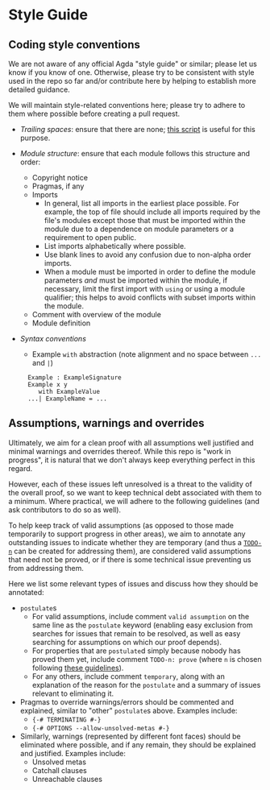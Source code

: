 # Style Guide

## Coding style conventions
We are not aware of any official Agda "style guide" or similar; please let us know if you know of one.  Otherwise, please try to be consistent with style used in the repo so far and/or contribute here by helping to establish more detailed guidance.

We will maintain style-related conventions here; please try to adhere to them where possible before creating a pull request.

- *Trailing spaces*: ensure that there are none; [this script](./Scripts/remove-trailing-whitespace.sh) is useful for this purpose.
- *Module structure*: ensure that each module follows this structure and order:
  - Copyright notice
  - Pragmas, if any
  - Imports
     - In general, list all imports in the earliest place possible.  For example, the top of file should include all imports required by the file's modules except those that must be imported within the module due to a dependence on module parameters or a requirement to open public.
     - List imports alphabetically where possible.
     - Use blank lines to avoid any confusion due to non-alpha order imports.
     - When a module must be imported in order to define the module parameters *and* must be imported within the module, if necessary, limit the first import with `using` or using a module qualifier; this helps to avoid conflicts with subset imports within the module.
  - Comment with overview of the module
  - Module definition
- *Syntax conventions*
  -  Example `with` abstraction (note alignment and no space between `...` and `|`)

    ```
      Example : ExampleSignature
      Example x y
         with ExampleValue
      ...| ExampleName = ...
    ```

## Assumptions, warnings and overrides
Ultimately, we aim for a clean proof with all assumptions well justified and minimal warnings and overrides thereof.  While this repo is "work in progress", it is natural that we don't always keep everything perfect in this regard.

However, each of these issues left unresolved is a threat to the validity of the overall proof, so we want to keep technical debt associated with them to a minimum.  Where practical, we will adhere to the following guidelines (and ask contributors to do so as well).

To help keep track of valid assumptions (as opposed to those made temporarily to support progress in other areas), we aim to annotate any outstanding issues to indicate whether they are temporary (and thus a [`TODO-n`](./TODO.md) can be created for addressing them), are considered valid assumptions that need not be proved, or if there is some technical issue preventing us from addressing them.

Here we list some relevant types of issues and discuss how they should be annotated:

 - `postulate`s
	 - For valid assumptions, include comment `valid assumption` on the same line as the `postulate` keyword (enabling easy exclusion from searches for issues that remain to be resolved, as well as easy searching for assumptions on which our proof depends).
	 - For properties that are `postulate`d simply because nobody has proved them yet, include comment `TODO-n: prove` (where `n` is chosen following [these guidelines](./TODO.md)).
	 - For any others, include comment `temporary`, along with an explanation of the reason for the `postulate` and a summary of issues relevant to eliminating it.
 - Pragmas to override warnings/errors should be commented and explained, similar to "other" `postulate`s above.  Examples include:
   - `{-# TERMINATING #-}`
   - `{-# OPTIONS --allow-unsolved-metas #-}`
 - Similarly, warnings (represented by different font faces) should be eliminated where possible, and if any remain, they should be explained and justified.  Examples include:
   - Unsolved metas
   - Catchall clauses
   - Unreachable clauses
